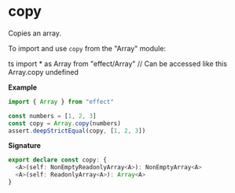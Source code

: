 # copy

Copies an array.

To import and use `copy` from the "Array" module:

ts
import \* as Array from "effect/Array"
// Can be accessed like this
Array.copy
undefined

**Example**

```ts
import { Array } from "effect"

const numbers = [1, 2, 3]
const copy = Array.copy(numbers)
assert.deepStrictEqual(copy, [1, 2, 3])
```

**Signature**

```ts
export declare const copy: {
  <A>(self: NonEmptyReadonlyArray<A>): NonEmptyArray<A>
  <A>(self: ReadonlyArray<A>): Array<A>
}
```
